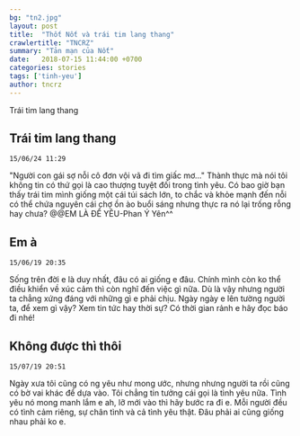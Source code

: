 ```yaml
---
bg: "tn2.jpg"
layout: post
title:  "Thốt Nốt và trái tim lang thang"
crawlertitle: "TNCRZ"
summary: "Tản mạn của Nốt"
date:   2018-07-15 11:44:00 +0700
categories: stories
tags: ['tinh-yeu']
author: tncrz
---
```

Trái tim lang thang

## Trái tim lang thang
`15/06/24 11:29`

"Người con gái sợ nỗi cô đơn vội vã đi tìm giấc mơ..."
Thành thực mà nói tôi không tin có thứ gọi là cao thượng tuyệt đối trong tình yêu.
Có bao giờ bạn thấy trái tim mình giống một cái túi sách lớn, to chắc và khỏe mạnh đến nỗi có thể chứa nguyên cái chợ ồn ào buổi sáng nhưng thực ra nó lại trống rỗng hay chưa?
@@EM LÀ ĐỂ YÊU-Phan Ý Yên^^

## Em à
`15/06/19 20:35`

Sống trên đời e là duy nhất, đâu có ai giống e đâu.
Chính mình còn ko thể điều khiển về xúc cảm thì còn nghĩ đến việc gì nữa.
Dù là vậy nhưng người ta chẳng xứng đáng với những gì e phải chịu.
Ngày ngày e lên tường người ta, để xem gì vậy? Xem tin tức hay thời sự?
Có thời gian rảnh e hãy đọc báo đi nhé!
 
 ## Không được thì thôi
`15/07/19 20:51`

 Ngày xưa tôi cũng có ng yêu như mong ước, nhưng nhưng người ta rồi cũng có bờ vai khác để dựa vào.
Tôi chẳng tin tưởng cái gọi là tình yêu nữa.
Tình yêu nó mong manh lắm e ah, lỡ mới vào thì hãy bước ra đi e.
Mỗi người đều có tình cảm riêng, sự chân tình và cả tình yêu thật.
Đâu phải ai cũng giống nhau phải ko e.